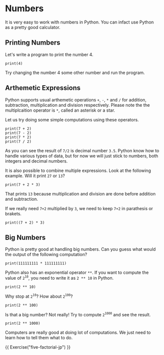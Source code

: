 # Numbers

It is very easy to work with numbers in Python. You can infact use
Python as a pretty good calculator.

## Printing Numbers

Let's write a program to print the number 4.

```{.python .joy .example}
print(4)
```

Try changing the number 4 some other number and run the program.

## Arthemetic Expressions

Python supports usual arthemetic operations `+`, `-`, `*` and `/` for addition, subtraction, multiplication and division respectively. Please note the the multiplcaition operator is `*`, called an asterisk or a star.

Let us try doing some simple computations using these operators.

```{.python .joy .example}
print(7 + 2)
print(7 - 2)
print(7 * 2)
print(7 / 2)
```

As you can see the result of `7/2` is decimal number `3.5`. Python know
how to handle various types of data, but for now we will just stick to
numbers, both integers and decimal numbers.

It is also possible to combine multiple expressions. Look at the following
example. Will it print `27` or `13`?

```{.python .joy .example}
print(7 + 2 * 3)
```

That prints `13` because multiplication and division are done before addition
and subtraction.

If we really need `7+2` multiplied by `3`, we need to keep `7+2` in parathesis or brakets.

```{.python .joy .example}
print((7 + 2) * 3)
```

## Big Numbers

Python is pretty good at handling big numbers. Can you guess what would the output of the following computation?

```{.python .joy .example}
print(111111111 * 111111111)
```

Python also has an exponential operator `**`. If you want to compute the value of `2`<sup>`10`</sup>, you need to write it as `2 ** 10` in Python.

```{.python .joy .example}
print(2 ** 10)
```

Why stop at `2`<sup>`10`</sup>? How about `2`<sup>`100`</sup>?

```{.python .joy .example}
print(2 ** 100)
```

Is that a big number? Not really! Try to compute `2`<sup>`1000`</sup> and
see the result.

```{.python .joy .example}
print(2 ** 1000)
```

Computers are really good at doing lot of computations. We just need
to learn how to tell them what to do.

{{ Exercise("five-factorial-jp") }}
